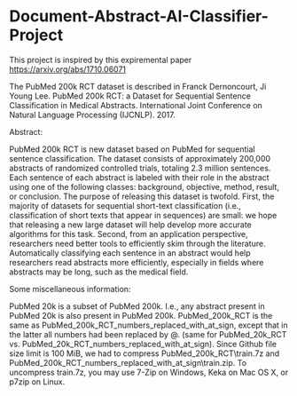 # Document-Abstract-AI-Classifier-Project 

This project is inspired by this expiremental paper https://arxiv.org/abs/1710.06071

The PubMed 200k RCT dataset is described in Franck Dernoncourt, Ji Young Lee. PubMed 200k RCT: a Dataset for Sequential Sentence Classification in Medical Abstracts. International Joint Conference on Natural Language Processing (IJCNLP). 2017.

Abstract:

PubMed 200k RCT is new dataset based on PubMed for sequential sentence classification. The dataset consists of approximately 200,000 abstracts of randomized controlled trials, totaling 2.3 million sentences. Each sentence of each abstract is labeled with their role in the abstract using one of the following classes: background, objective, method, result, or conclusion. The purpose of releasing this dataset is twofold. First, the majority of datasets for sequential short-text classification (i.e., classification of short texts that appear in sequences) are small: we hope that releasing a new large dataset will help develop more accurate algorithms for this task. Second, from an application perspective, researchers need better tools to efficiently skim through the literature. Automatically classifying each sentence in an abstract would help researchers read abstracts more efficiently, especially in fields where abstracts may be long, such as the medical field.

Some miscellaneous information:

PubMed 20k is a subset of PubMed 200k. I.e., any abstract present in PubMed 20k is also present in PubMed 200k.
PubMed_200k_RCT is the same as PubMed_200k_RCT_numbers_replaced_with_at_sign, except that in the latter all numbers had been replaced by @. (same for PubMed_20k_RCT vs. PubMed_20k_RCT_numbers_replaced_with_at_sign).
Since Github file size limit is 100 MiB, we had to compress PubMed_200k_RCT\train.7z and PubMed_200k_RCT_numbers_replaced_with_at_sign\train.zip. To uncompress train.7z, you may use 7-Zip on Windows, Keka on Mac OS X, or p7zip on Linux.
